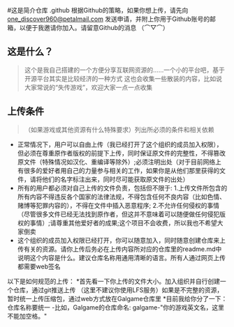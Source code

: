 #这是简介仓库 .github  根据Github的策略，如果你想上传，请先向 one_discover960@petalmail.com 发送申请，并附上你用于Github账号的邮箱，以便于我邀请你加入。请留意Github的消息 （⌒▽⌒）
## 这是什么？
> 这个是我自己搭建的一个方便分享互联网资源的……一个小的平台吧，基于开源平台其实是比较经济的一种方式
这也会收集一些散装的内容，比如说大家常说的“失传游戏”，欢迎大家一点一点收集

## 上传条件
> （如果游戏或其他资源有什么特殊要求）列出所必须的条件和相关依赖  
* 正常情况下，用户可以自由上传（我已经打开了这个组织的成员加入权限），但必须在尊重原作者版权的前提下上传，同时保证原文件的完整性，不得篡改原文件（特殊情况如汉化、重编译等除外）;必须注明出处（对于目前网络上有很多的爱好者用自己的力量参与相关的工作，如果你是从他们那里获得的文件，请将他们的名字标注出来，同时尽可能获取原文件的出处）
* 所有的用户都必须对自己上传的文件负责，包括但不限于:
  1.上传文件所包含的所有内容不得违反各个国家的法律法规，不得包含任何不良内容（比如色情、赌博等犯罪内容的），不得在文件中插入恶意程序;
  2.不允许任何侵权的事情（尽管很多文件已经无法找到原作者，但这并不意味着可以随便做任何侵犯版权的事情）;请尊重其他爱好者的成果;这个项目不会收费，所以我也不希望大家倒卖
* 这个组织的成员加入权限已经打开，你可以随意加入，同时随意创建仓库来上传有关的资源。请你上传后务必在上传内容所对应的仓库里的readme.md中说明这个内容是什么。建议仓库名称用通用清晰的语言。所有人通过网页上传都需要web签名

以下是如何规范的上传：
*首先看一下你上传的文件大小。加入组织并自行创建一个仓库，通过git推送上传 （这里不建议你使用LFS服务）如果是不完整的资源，暂时统一上传压缩包，通过web方式放在Galgame仓库里
*目前我给你分了一下：仓库名称要统一
-比如，Galgame的仓库命名:   galgame-"你的游戏英文名，这里不能加空格。"
